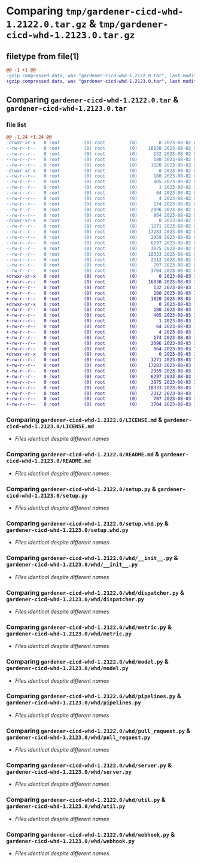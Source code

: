 # Comparing `tmp/gardener-cicd-whd-1.2122.0.tar.gz` & `tmp/gardener-cicd-whd-1.2123.0.tar.gz`

## filetype from file(1)

```diff
@@ -1 +1 @@
-gzip compressed data, was "gardener-cicd-whd-1.2122.0.tar", last modified: Wed Aug  2 09:52:34 2023, max compression
+gzip compressed data, was "gardener-cicd-whd-1.2123.0.tar", last modified: Thu Aug  3 11:41:29 2023, max compression
```

## Comparing `gardener-cicd-whd-1.2122.0.tar` & `gardener-cicd-whd-1.2123.0.tar`

### file list

```diff
@@ -1,24 +1,24 @@
-drwxr-xr-x   0 root         (0) root         (0)        0 2023-08-02 09:52:34.971680 gardener-cicd-whd-1.2122.0/
--rw-r--r--   0 root         (0) root         (0)    16830 2023-08-02 09:51:43.000000 gardener-cicd-whd-1.2122.0/LICENSE.md
--rw-r--r--   0 root         (0) root         (0)      132 2023-08-02 09:51:43.000000 gardener-cicd-whd-1.2122.0/NOTICE.md
--rw-r--r--   0 root         (0) root         (0)      180 2023-08-02 09:52:34.971680 gardener-cicd-whd-1.2122.0/PKG-INFO
--rw-r--r--   0 root         (0) root         (0)     1820 2023-08-02 09:51:43.000000 gardener-cicd-whd-1.2122.0/README.md
-drwxr-xr-x   0 root         (0) root         (0)        0 2023-08-02 09:52:34.967680 gardener-cicd-whd-1.2122.0/gardener_cicd_whd.egg-info/
--rw-r--r--   0 root         (0) root         (0)      180 2023-08-02 09:52:34.000000 gardener-cicd-whd-1.2122.0/gardener_cicd_whd.egg-info/PKG-INFO
--rw-r--r--   0 root         (0) root         (0)      405 2023-08-02 09:52:34.000000 gardener-cicd-whd-1.2122.0/gardener_cicd_whd.egg-info/SOURCES.txt
--rw-r--r--   0 root         (0) root         (0)        1 2023-08-02 09:52:34.000000 gardener-cicd-whd-1.2122.0/gardener_cicd_whd.egg-info/dependency_links.txt
--rw-r--r--   0 root         (0) root         (0)       64 2023-08-02 09:52:34.000000 gardener-cicd-whd-1.2122.0/gardener_cicd_whd.egg-info/requires.txt
--rw-r--r--   0 root         (0) root         (0)        4 2023-08-02 09:52:34.000000 gardener-cicd-whd-1.2122.0/gardener_cicd_whd.egg-info/top_level.txt
--rw-r--r--   0 root         (0) root         (0)      174 2023-08-02 09:52:34.971680 gardener-cicd-whd-1.2122.0/setup.cfg
--rw-r--r--   0 root         (0) root         (0)     2096 2023-08-02 09:51:43.000000 gardener-cicd-whd-1.2122.0/setup.py
--rw-r--r--   0 root         (0) root         (0)      864 2023-08-02 09:51:43.000000 gardener-cicd-whd-1.2122.0/setup.whd.py
-drwxr-xr-x   0 root         (0) root         (0)        0 2023-08-02 09:52:34.971680 gardener-cicd-whd-1.2122.0/whd/
--rw-r--r--   0 root         (0) root         (0)     1271 2023-08-02 09:51:43.000000 gardener-cicd-whd-1.2122.0/whd/__init__.py
--rw-r--r--   0 root         (0) root         (0)    17283 2023-08-02 09:51:43.000000 gardener-cicd-whd-1.2122.0/whd/dispatcher.py
--rw-r--r--   0 root         (0) root         (0)     2959 2023-08-02 09:51:43.000000 gardener-cicd-whd-1.2122.0/whd/metric.py
--rw-r--r--   0 root         (0) root         (0)     6297 2023-08-02 09:51:43.000000 gardener-cicd-whd-1.2122.0/whd/model.py
--rw-r--r--   0 root         (0) root         (0)     3875 2023-08-02 09:51:43.000000 gardener-cicd-whd-1.2122.0/whd/pipelines.py
--rw-r--r--   0 root         (0) root         (0)    18333 2023-08-02 09:51:43.000000 gardener-cicd-whd-1.2122.0/whd/pull_request.py
--rw-r--r--   0 root         (0) root         (0)     2312 2023-08-02 09:51:43.000000 gardener-cicd-whd-1.2122.0/whd/server.py
--rw-r--r--   0 root         (0) root         (0)      707 2023-08-02 09:51:43.000000 gardener-cicd-whd-1.2122.0/whd/util.py
--rw-r--r--   0 root         (0) root         (0)     3704 2023-08-02 09:51:43.000000 gardener-cicd-whd-1.2122.0/whd/webhook.py
+drwxr-xr-x   0 root         (0) root         (0)        0 2023-08-03 11:41:29.638935 gardener-cicd-whd-1.2123.0/
+-rw-r--r--   0 root         (0) root         (0)    16830 2023-08-03 11:36:24.000000 gardener-cicd-whd-1.2123.0/LICENSE.md
+-rw-r--r--   0 root         (0) root         (0)      132 2023-08-03 11:36:24.000000 gardener-cicd-whd-1.2123.0/NOTICE.md
+-rw-r--r--   0 root         (0) root         (0)      180 2023-08-03 11:41:29.638935 gardener-cicd-whd-1.2123.0/PKG-INFO
+-rw-r--r--   0 root         (0) root         (0)     1820 2023-08-03 11:36:24.000000 gardener-cicd-whd-1.2123.0/README.md
+drwxr-xr-x   0 root         (0) root         (0)        0 2023-08-03 11:41:29.638935 gardener-cicd-whd-1.2123.0/gardener_cicd_whd.egg-info/
+-rw-r--r--   0 root         (0) root         (0)      180 2023-08-03 11:41:29.000000 gardener-cicd-whd-1.2123.0/gardener_cicd_whd.egg-info/PKG-INFO
+-rw-r--r--   0 root         (0) root         (0)      405 2023-08-03 11:41:29.000000 gardener-cicd-whd-1.2123.0/gardener_cicd_whd.egg-info/SOURCES.txt
+-rw-r--r--   0 root         (0) root         (0)        1 2023-08-03 11:41:29.000000 gardener-cicd-whd-1.2123.0/gardener_cicd_whd.egg-info/dependency_links.txt
+-rw-r--r--   0 root         (0) root         (0)       64 2023-08-03 11:41:29.000000 gardener-cicd-whd-1.2123.0/gardener_cicd_whd.egg-info/requires.txt
+-rw-r--r--   0 root         (0) root         (0)        4 2023-08-03 11:41:29.000000 gardener-cicd-whd-1.2123.0/gardener_cicd_whd.egg-info/top_level.txt
+-rw-r--r--   0 root         (0) root         (0)      174 2023-08-03 11:41:29.638935 gardener-cicd-whd-1.2123.0/setup.cfg
+-rw-r--r--   0 root         (0) root         (0)     2096 2023-08-03 11:36:24.000000 gardener-cicd-whd-1.2123.0/setup.py
+-rw-r--r--   0 root         (0) root         (0)      864 2023-08-03 11:36:24.000000 gardener-cicd-whd-1.2123.0/setup.whd.py
+drwxr-xr-x   0 root         (0) root         (0)        0 2023-08-03 11:41:29.638935 gardener-cicd-whd-1.2123.0/whd/
+-rw-r--r--   0 root         (0) root         (0)     1271 2023-08-03 11:36:24.000000 gardener-cicd-whd-1.2123.0/whd/__init__.py
+-rw-r--r--   0 root         (0) root         (0)    17283 2023-08-03 11:36:24.000000 gardener-cicd-whd-1.2123.0/whd/dispatcher.py
+-rw-r--r--   0 root         (0) root         (0)     2959 2023-08-03 11:36:24.000000 gardener-cicd-whd-1.2123.0/whd/metric.py
+-rw-r--r--   0 root         (0) root         (0)     6297 2023-08-03 11:36:24.000000 gardener-cicd-whd-1.2123.0/whd/model.py
+-rw-r--r--   0 root         (0) root         (0)     3875 2023-08-03 11:36:24.000000 gardener-cicd-whd-1.2123.0/whd/pipelines.py
+-rw-r--r--   0 root         (0) root         (0)    18333 2023-08-03 11:36:24.000000 gardener-cicd-whd-1.2123.0/whd/pull_request.py
+-rw-r--r--   0 root         (0) root         (0)     2312 2023-08-03 11:36:24.000000 gardener-cicd-whd-1.2123.0/whd/server.py
+-rw-r--r--   0 root         (0) root         (0)      707 2023-08-03 11:36:24.000000 gardener-cicd-whd-1.2123.0/whd/util.py
+-rw-r--r--   0 root         (0) root         (0)     3704 2023-08-03 11:36:24.000000 gardener-cicd-whd-1.2123.0/whd/webhook.py
```

### Comparing `gardener-cicd-whd-1.2122.0/LICENSE.md` & `gardener-cicd-whd-1.2123.0/LICENSE.md`

 * *Files identical despite different names*

### Comparing `gardener-cicd-whd-1.2122.0/README.md` & `gardener-cicd-whd-1.2123.0/README.md`

 * *Files identical despite different names*

### Comparing `gardener-cicd-whd-1.2122.0/setup.py` & `gardener-cicd-whd-1.2123.0/setup.py`

 * *Files identical despite different names*

### Comparing `gardener-cicd-whd-1.2122.0/setup.whd.py` & `gardener-cicd-whd-1.2123.0/setup.whd.py`

 * *Files identical despite different names*

### Comparing `gardener-cicd-whd-1.2122.0/whd/__init__.py` & `gardener-cicd-whd-1.2123.0/whd/__init__.py`

 * *Files identical despite different names*

### Comparing `gardener-cicd-whd-1.2122.0/whd/dispatcher.py` & `gardener-cicd-whd-1.2123.0/whd/dispatcher.py`

 * *Files identical despite different names*

### Comparing `gardener-cicd-whd-1.2122.0/whd/metric.py` & `gardener-cicd-whd-1.2123.0/whd/metric.py`

 * *Files identical despite different names*

### Comparing `gardener-cicd-whd-1.2122.0/whd/model.py` & `gardener-cicd-whd-1.2123.0/whd/model.py`

 * *Files identical despite different names*

### Comparing `gardener-cicd-whd-1.2122.0/whd/pipelines.py` & `gardener-cicd-whd-1.2123.0/whd/pipelines.py`

 * *Files identical despite different names*

### Comparing `gardener-cicd-whd-1.2122.0/whd/pull_request.py` & `gardener-cicd-whd-1.2123.0/whd/pull_request.py`

 * *Files identical despite different names*

### Comparing `gardener-cicd-whd-1.2122.0/whd/server.py` & `gardener-cicd-whd-1.2123.0/whd/server.py`

 * *Files identical despite different names*

### Comparing `gardener-cicd-whd-1.2122.0/whd/util.py` & `gardener-cicd-whd-1.2123.0/whd/util.py`

 * *Files identical despite different names*

### Comparing `gardener-cicd-whd-1.2122.0/whd/webhook.py` & `gardener-cicd-whd-1.2123.0/whd/webhook.py`

 * *Files identical despite different names*

